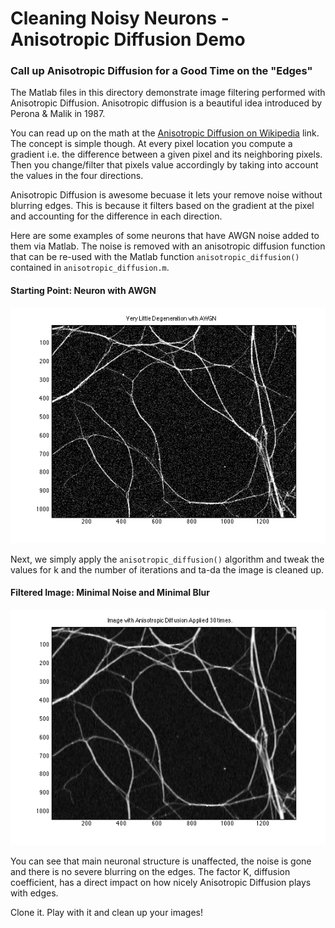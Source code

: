 Cleaning Noisy Neurons - Anisotropic Diffusion Demo
======================
### Call up Anisotropic Diffusion for a Good Time on the "Edges"

The Matlab files in this directory demonstrate image filtering performed with Anisotropic Diffusion. Anisotropic diffusion is a beautiful idea introduced by Perona & Malik in 1987. 

You can read up on the math at the [Anisotropic Diffusion on Wikipedia](http://en.wikipedia.org/wiki/Anisotropic_diffusion) link. The concept is simple though. At every pixel location you compute a gradient i.e. the difference between a given pixel and its neighboring pixels. Then you change/filter that pixels value accordingly by taking into account the values in the four directions. 

Anisotropic Diffusion is awesome becuase it lets your remove noise without blurring edges. This is because it filters based on the gradient at the pixel and accounting for the difference in each direction. 

Here are some examples of some neurons that have AWGN noise added to them via Matlab. The noise is removed with an anisotropic diffusion function that can be re-used with the Matlab function `anisotropic_diffusion()` contained in `anisotropic_diffusion.m`.

#### Starting Point: Neuron with AWGN

![Original Image](original_image.png "Original Image")

Next, we simply apply the `anisotropic_diffusion()` algorithm and tweak the values for k and the number of iterations and ta-da the image is cleaned up. 

#### Filtered Image: Minimal Noise and Minimal Blur

![Filtered Image](filtered_image.png "Filtered Image")

You can see that main neuronal structure is unaffected, the noise is gone and there is no severe blurring on the edges. The factor K, diffusion coefficient, has a direct impact on how nicely Anisotropic Diffusion plays with edges.

Clone it. Play with it and clean up your images!
